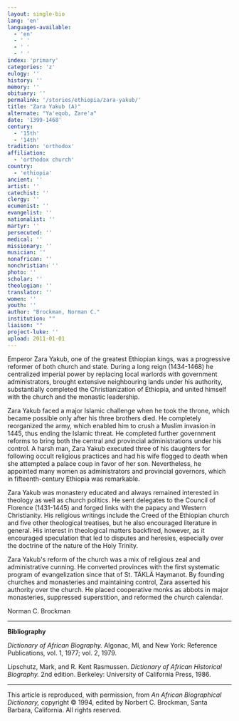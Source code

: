 ```yaml
---
layout: single-bio
lang: 'en'
languages-available:
  - 'en'
  - ' '
  - ' '
  - ' '
index: 'primary'
categories: 'z'
eulogy: ''
history: ''
memory: ''
obituary: ''
permalink: '/stories/ethiopia/zara-yakub/'
title: "Zara Yakub (A)"
alternate: "Ya'eqob, Zare'a"
date: '1399-1468'
century:
  - '15th'
  - '14th'
tradition: 'orthodox'
affiliation:
  - 'orthodox church'
country:
  - 'ethiopia'
ancient: ''
artist: ''
catechist: ''
clergy: ''
ecumenist: ''
evangelist: ''
nationalist: ''
martyr: ''
persecuted: ''
medical: ''
missionary: ''
musician: ''
nonafrican: ''
nonchristian: ''
photo: ''
scholar: ''
theologian: ''
translator: ''
women: ''
youth: ''
author: "Brockman, Norman C."
institution: ""
liaison: ""
project-luke: ''
upload: 2011-01-01
---
```




Emperor Zara Yakub, one of the greatest Ethiopian kings, was a progressive reformer of both church and state. During a long reign (1434-1468) he centralized imperial power by replacing local warlords with government administrators, brought extensive neighbouring lands under his authority, substantially completed the Christianization of Ethiopia, and united himself with the church and the monastic leadership.

Zara Yakub faced a major Islamic challenge when he took the throne, which became possible only after his three brothers died. He completely reorganized the army, which enabled him to crush a Muslim invasion in 1445, thus ending the Islamic threat. He completed further government reforms to bring both the central and provincial administrations under his control. A harsh man, Zara Yakub executed three of his daughters for following occult religious practices and had his wife flogged to death when she attempted a palace coup in favor of her son. Nevertheless, he appointed many women as administrators and provincial governors, which in fifteenth-century Ethiopia was remarkable.

Zara Yakub was monastery educated and always remained interested in theology as well as church politics. He sent delegates to the Council of Florence (1431-1445) and forged links with the papacy and Western Christianity. His religious writings include the Creed of the Ethiopian church and five other theological treatises, but he also encouraged literature in general. His interest in theological matters backfired, however, as it encouraged speculation that led to disputes and heresies, especially over the doctrine of the nature of the Holy Trinity.

Zara Yakub's reform of the church was a mix of religious zeal and administrative cunning. He converted provinces with the first systematic program of evangelization since that of St. T&Auml;KL&Auml; Haymanot. By founding churches and monasteries and maintaining control, Zara asserted his authority over the church. He placed cooperative monks as abbots in major monasteries, suppressed superstition, and reformed the church calendar.

Norman C. Brockman

---

**Bibliography**

*Dictionary of African Biography.*  Algonac, MI, and New York: Reference Publications, vol. 1, 1977; vol. 2, 1979.

Lipschutz, Mark, and R. Kent Rasmussen.  *Dictionary of African Historical Biography.*  2nd edition.  Berkeley: University of California Press, 1986.

---

This article is reproduced, with permission, from *An African Biographical Dictionary,* copyright &copy; 1994, edited by Norbert C. Brockman, Santa Barbara, California. All rights reserved.
